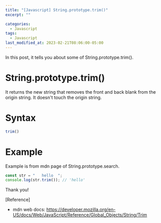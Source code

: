```yaml
---
title: "[Javascript] String.prototype.trim()"
excerpt: ""

categories:
  - Javascript
tags:
  - Javascript
last_modified_at: 2023-02-21T08:06:00-05:00
---
```


In this post, it tells you about some of String.prototype.trim&#40;&#41;.

# String.prototype.trim&#40;&#41;

It returns the new string that removes the front and back blank from the origin string.
It doesn't touch the origin string. 


# Syntax

```javascript
trim()
```

# Example
Example is from mdn page of String.prototype.search.

```javascript
const str = "   hello  ";
console.log(str.trim()); // 'hello'
```

Thank you!

[Reference]

- mdn web docs: <https://developer.mozilla.org/en-US/docs/Web/JavaScript/Reference/Global_Objects/String/Trim>
